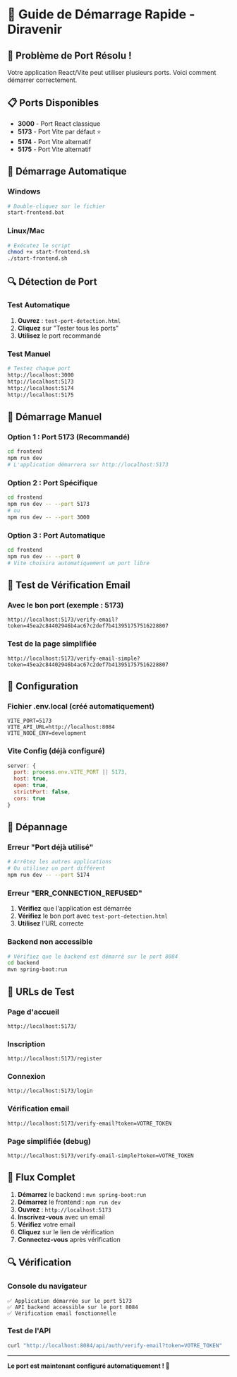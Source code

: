# 🚀 Guide de Démarrage Rapide - Diravenir

## 🔧 Problème de Port Résolu !

Votre application React/Vite peut utiliser plusieurs ports. Voici comment démarrer correctement.

## 📋 Ports Disponibles

- **3000** - Port React classique
- **5173** - Port Vite par défaut ⭐
- **5174** - Port Vite alternatif
- **5175** - Port Vite alternatif

## 🚀 Démarrage Automatique

### Windows
```bash
# Double-cliquez sur le fichier
start-frontend.bat
```

### Linux/Mac
```bash
# Exécutez le script
chmod +x start-frontend.sh
./start-frontend.sh
```

## 🔍 Détection de Port

### Test Automatique
1. **Ouvrez** : `test-port-detection.html`
2. **Cliquez** sur "Tester tous les ports"
3. **Utilisez** le port recommandé

### Test Manuel
```bash
# Testez chaque port
http://localhost:3000
http://localhost:5173
http://localhost:5174
http://localhost:5175
```

## 🎯 Démarrage Manuel

### Option 1 : Port 5173 (Recommandé)
```bash
cd frontend
npm run dev
# L'application démarrera sur http://localhost:5173
```

### Option 2 : Port Spécifique
```bash
cd frontend
npm run dev -- --port 5173
# ou
npm run dev -- --port 3000
```

### Option 3 : Port Automatique
```bash
cd frontend
npm run dev -- --port 0
# Vite choisira automatiquement un port libre
```

## 🧪 Test de Vérification Email

### Avec le bon port (exemple : 5173)
```
http://localhost:5173/verify-email?token=45ea2c84402946b4ac67c2def7b413951757516228807
```

### Test de la page simplifiée
```
http://localhost:5173/verify-email-simple?token=45ea2c84402946b4ac67c2def7b413951757516228807
```

## 🔧 Configuration

### Fichier .env.local (créé automatiquement)
```env
VITE_PORT=5173
VITE_API_URL=http://localhost:8084
VITE_NODE_ENV=development
```

### Vite Config (déjà configuré)
```javascript
server: {
  port: process.env.VITE_PORT || 5173,
  host: true,
  open: true,
  strictPort: false,
  cors: true
}
```

## 🚨 Dépannage

### Erreur "Port déjà utilisé"
```bash
# Arrêtez les autres applications
# Ou utilisez un port différent
npm run dev -- --port 5174
```

### Erreur "ERR_CONNECTION_REFUSED"
1. **Vérifiez** que l'application est démarrée
2. **Vérifiez** le bon port avec `test-port-detection.html`
3. **Utilisez** l'URL correcte

### Backend non accessible
```bash
# Vérifiez que le backend est démarré sur le port 8084
cd backend
mvn spring-boot:run
```

## 📱 URLs de Test

### Page d'accueil
```
http://localhost:5173/
```

### Inscription
```
http://localhost:5173/register
```

### Connexion
```
http://localhost:5173/login
```

### Vérification email
```
http://localhost:5173/verify-email?token=VOTRE_TOKEN
```

### Page simplifiée (debug)
```
http://localhost:5173/verify-email-simple?token=VOTRE_TOKEN
```

## 🎉 Flux Complet

1. **Démarrez** le backend : `mvn spring-boot:run`
2. **Démarrez** le frontend : `npm run dev`
3. **Ouvrez** : `http://localhost:5173`
4. **Inscrivez-vous** avec un email
5. **Vérifiez** votre email
6. **Cliquez** sur le lien de vérification
7. **Connectez-vous** après vérification

## 🔍 Vérification

### Console du navigateur
```
✅ Application démarrée sur le port 5173
✅ API backend accessible sur le port 8084
✅ Vérification email fonctionnelle
```

### Test de l'API
```bash
curl "http://localhost:8084/api/auth/verify-email?token=VOTRE_TOKEN"
```

---

**Le port est maintenant configuré automatiquement ! 🎯**
